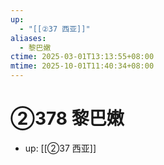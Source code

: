 ```yaml
---
up:
  - "[[②37 西亚]]"
aliases:
  - 黎巴嫩
ctime: 2025-03-01T13:13:55+08:00
mtime: 2025-10-01T11:40:34+08:00
---
```


# ②378 黎巴嫩

- up: [[②37 西亚]]
